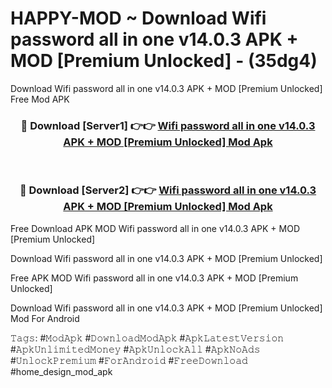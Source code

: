 # HAPPY-MOD ~ Download Wifi password all in one v14.0.3 APK + MOD [Premium Unlocked] - (35dg4)
Download Wifi password all in one v14.0.3 APK + MOD [Premium Unlocked] Free Mod APK

<div align="center">
<h3>🔴 Download [Server1] 👉👉 <a href="https://apk-comot.site?title=Wifi_password_all_in_one_v14.0.3_APK_+_MOD_[Premium_Unlocked]">Wifi password all in one v14.0.3 APK + MOD [Premium Unlocked] Mod Apk</a></h3><br>

<h3>🔴 Download [Server2] 👉👉 <a href="https://apk-comot.site?title=Wifi_password_all_in_one_v14.0.3_APK_+_MOD_[Premium_Unlocked]">Wifi password all in one v14.0.3 APK + MOD [Premium Unlocked] Mod Apk</a></h3>
</div>


Free Download APK MOD Wifi password all in one v14.0.3 APK + MOD [Premium Unlocked]

Download Wifi password all in one v14.0.3 APK + MOD [Premium Unlocked] 

Free APK MOD Wifi password all in one v14.0.3 APK + MOD [Premium Unlocked] 

Download Wifi password all in one v14.0.3 APK + MOD [Premium Unlocked] Mod For Android

𝚃𝚊𝚐𝚜: #𝙼𝚘𝚍𝙰𝚙𝚔 #𝙳𝚘𝚠𝚗𝚕𝚘𝚊𝚍𝙼𝚘𝚍𝙰𝚙𝚔 #𝙰𝚙𝚔𝙻𝚊𝚝𝚎𝚜𝚝𝚅𝚎𝚛𝚜𝚒𝚘𝚗 #𝙰𝚙𝚔𝚄𝚗𝚕𝚒𝚖𝚒𝚝𝚎𝚍𝙼𝚘𝚗𝚎𝚢 #𝙰𝚙𝚔𝚄𝚗𝚕𝚘𝚌𝚔𝙰𝚕𝚕 #𝙰𝚙𝚔𝙽𝚘𝙰𝚍𝚜 #𝚄𝚗𝚕𝚘𝚌𝚔𝙿𝚛𝚎𝚖𝚒𝚞𝚖 #𝙵𝚘𝚛𝙰𝚗𝚍𝚛𝚘𝚒𝚍 #𝙵𝚛𝚎𝚎𝙳𝚘𝚠𝚗𝚕𝚘𝚊𝚍 #home_design_mod_apk